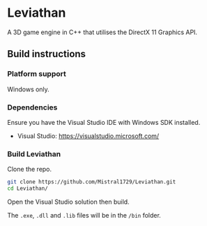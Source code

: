 # Leviathan

A 3D game engine in C++ that utilises the DirectX 11 Graphics API.

## Build instructions

### Platform support

Windows only.

### Dependencies

Ensure you have the Visual Studio IDE with Windows SDK installed. 
- Visual Studio: <https://visualstudio.microsoft.com/>

### Build Leviathan

Clone the repo.

```bash
git clone https://github.com/Mistral1729/Leviathan.git
cd Leviathan/
```
Open the Visual Studio solution then build.

The ```.exe```, ```.dll``` and ```.lib``` files will be in the ```/bin``` folder.
